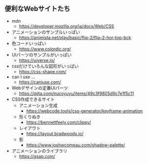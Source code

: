 ## 便利なWebサイトたち
* mdn
  * https://developer.mozilla.org/ja/docs/Web/CSS
* アニメーションのサンプルいっぱい
  * https://animista.net/play/basic/flip-2/flip-2-hor-top-bck
* 色コードいっぱい
  * https://www.colordic.org/
* UIパーツのサンプルがいっぱい
  * https://uiverse.io/
* cssだけでいろんな図形がいっぱい
  * https://css-shape.com/
* can I use ...
  * https://caniuse.com/
* Webデザインの定番UIパーツ
  * https://qiita.com/nucoyuyu/items/49c3f9805d9c7e1f5c11
* CSS作成できるサイト
  * アニメーション生成
    * https://webcode.tools/css-generator/keyframe-animation
  * 形くりぬき
    * https://bennettfeely.com/clippy/
  * レイアウト
    * https://layout.bradwoods.io/
  * 影
    * https://www.joshwcomeau.com/shadow-palette/
* アニメーションのライブラリ
  * https://gsap.com/